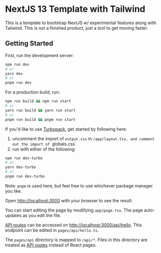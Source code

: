 # NextJS 13 Template with Tailwind
This is a template to bootstrap NextJS w/ experimental features along with Tailwind.
This is not a finished product, just a tool to get moving faster.

## Getting Started

First, run the development server:

```bash
npm run dev
# or
yarn dev
# or
pnpm run dev
```

For a production build, run:

```bash
npm run build && npm run start
# or
yarn run build && yarn run start
# or
pnpm run build && pnpm run start
```

If you'd like to use [Turbopack](https://turbo.build/pack), get started by following here:
1. uncomment the import of `output.css` in `/app/layout.tsx, and comment out the import of `globals.css`
2. run with either of the following:

```bash
npm run dev-turbo
# or
yarn dev-turbo
# or
pnpm run dev-turbo
```

Note: `pnpm` is used here, but feel free to use whichever package manager you like.

Open [http://localhost:3000](http://localhost:3000) with your browser to see the result.

You can start editing the page by modifying `app/page.tsx`. The page auto-updates as you edit the file.

[API routes](https://nextjs.org/docs/api-routes/introduction) can be accessed on [http://localhost:3000/api/hello](http://localhost:3000/api/hello). This endpoint can be edited in `pages/api/hello.ts`.

The `pages/api` directory is mapped to `/api/*`. Files in this directory are treated as [API routes](https://nextjs.org/docs/api-routes/introduction) instead of React pages.
